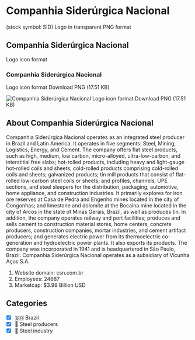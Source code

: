 # Companhia Siderúrgica Nacional
 (stock symbol: SID) Logo in transparent PNG format

## Companhia Siderúrgica Nacional
 Logo icon format

### Companhia Siderúrgica Nacional
 Logo icon format Download PNG (17.51 KB)

![Companhia Siderúrgica Nacional
 Logo icon format Download PNG (17.51 KB)](/img/orig/SID-61a88c2f.png)

## About Companhia Siderúrgica Nacional


Companhia Siderúrgica Nacional operates as an integrated steel producer in Brazil and Latin America. It operates in five segments: Steel, Mining, Logistics, Energy, and Cement. The company offers flat steel products, such as high, medium, low carbon, micro-alloyed, ultra-low-carbon, and interstitial free slabs; hot-rolled products, including heavy and light-gauge hot-rolled coils and sheets; cold-rolled products comprising cold-rolled coils and sheets; galvanized products; tin mill products that consist of flat-rolled low-carbon steel coils or sheets; and profiles, channels, UPE sections, and steel sleepers for the distribution, packaging, automotive, home appliance, and construction industries. It primarily explores for iron ore reserves at Casa de Pedra and Engenho mines located in the city of Congonhas; and limestone and dolomite at the Bocaina mine located in the city of Arcos in the state of Minas Gerais, Brazil, as well as produces tin. In addition, the company operates railway and port facilities; produces and sells cement to construction material stores, home centers, concrete producers, construction companies, mortar industries, and cement artifact producers; and generates electric power from its thermoelectric co-generation and hydroelectric power plants. It also exports its products. The company was incorporated in 1941 and is headquartered in São Paulo, Brazil. Companhia Siderúrgica Nacional operates as a subsidiary of Vicunha Aços S.A.

1. Website domain: csn.com.br
2. Employees: 24687
3. Marketcap: $3.99 Billion USD


## Categories
- [x] 🇧🇷 Brazil
- [x] 🔩 Steel producers
- [x] 🔩 Steel industry
